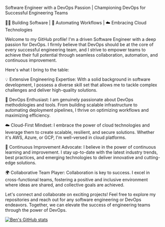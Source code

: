 Software Engineer with a DevOps Passion | Championing DevOps for Successful Engineering Teams

👨‍💻 Building Software | 🚀 Automating Workflows | ☁️ Embracing Cloud Technologies

Welcome to my GitHub profile! I'm a driven Software Engineer with a deep passion for DevOps. I firmly believe that DevOps should be at the core of every successful engineering team, and I strive to empower teams to achieve their full potential through seamless collaboration, automation, and continuous improvement.

Here's what I bring to the table:

💡 Extensive Engineering Expertise: With a solid background in software development, I possess a diverse skill set that allows me to tackle complex challenges and deliver high-quality solutions.

🔧 DevOps Enthusiast: I am genuinely passionate about DevOps methodologies and tools. From building scalable infrastructure to automating deployment pipelines, I thrive on optimizing workflows and maximizing efficiency.

☁️ Cloud-First Mindset: I embrace the power of cloud technologies and leverage them to create scalable, resilient, and secure solutions. Whether it's AWS, Azure, or GCP, I'm well-versed in cloud platforms.

🚀 Continuous Improvement Advocate: I believe in the power of continuous learning and improvement. I stay up-to-date with the latest industry trends, best practices, and emerging technologies to deliver innovative and cutting-edge solutions.

🌍 Collaborative Team Player: Collaboration is key to success. I excel in cross-functional teams, fostering a positive and inclusive environment where ideas are shared, and collective goals are achieved.

Let's connect and collaborate on exciting projects! Feel free to explore my repositories and reach out for any software engineering or DevOps endeavors. Together, we can elevate the success of engineering teams through the power of DevOps.

[![Ben's GitHub stats](https://github-readme-stats.vercel.app/api?username=benjefferies&theme=github_dark_dimmed&show_icons=true)](https://github.com/anuraghazra/github-readme-stats)
